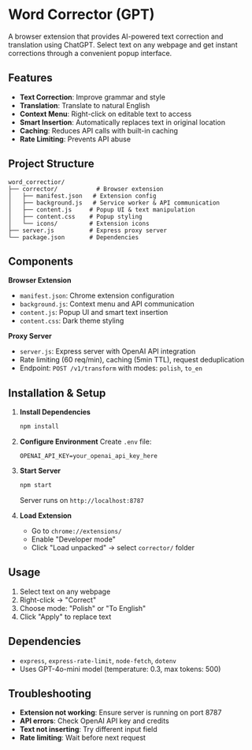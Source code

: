 # Word Corrector (GPT)

A browser extension that provides AI-powered text correction and translation using ChatGPT. Select text on any webpage and get instant corrections through a convenient popup interface.

## Features

- **Text Correction**: Improve grammar and style
- **Translation**: Translate to natural English
- **Context Menu**: Right-click on editable text to access
- **Smart Insertion**: Automatically replaces text in original location
- **Caching**: Reduces API calls with built-in caching
- **Rate Limiting**: Prevents API abuse

## Project Structure

```
word_correctior/
├── corrector/           # Browser extension
│   ├── manifest.json   # Extension config
│   ├── background.js   # Service worker & API communication
│   ├── content.js     # Popup UI & text manipulation
│   ├── content.css    # Popup styling
│   └── icons/         # Extension icons
├── server.js          # Express proxy server
└── package.json       # Dependencies
```

## Components

**Browser Extension**
- `manifest.json`: Chrome extension configuration
- `background.js`: Context menu and API communication
- `content.js`: Popup UI and smart text insertion
- `content.css`: Dark theme styling

**Proxy Server**
- `server.js`: Express server with OpenAI API integration
- Rate limiting (60 req/min), caching (5min TTL), request deduplication
- Endpoint: `POST /v1/transform` with modes: `polish`, `to_en`

## Installation & Setup

1. **Install Dependencies**
   ```bash
   npm install
   ```

2. **Configure Environment**
   Create `.env` file:
   ```
   OPENAI_API_KEY=your_openai_api_key_here
   ```

3. **Start Server**
   ```bash
   npm start
   ```
   Server runs on `http://localhost:8787`

4. **Load Extension**
   - Go to `chrome://extensions/`
   - Enable "Developer mode"
   - Click "Load unpacked" → select `corrector/` folder

## Usage

1. Select text on any webpage
2. Right-click → "Correct"
3. Choose mode: "Polish" or "To English"
4. Click "Apply" to replace text

## Dependencies

- `express`, `express-rate-limit`, `node-fetch`, `dotenv`
- Uses GPT-4o-mini model (temperature: 0.3, max tokens: 500)

## Troubleshooting

- **Extension not working**: Ensure server is running on port 8787
- **API errors**: Check OpenAI API key and credits
- **Text not inserting**: Try different input field
- **Rate limiting**: Wait before next request
